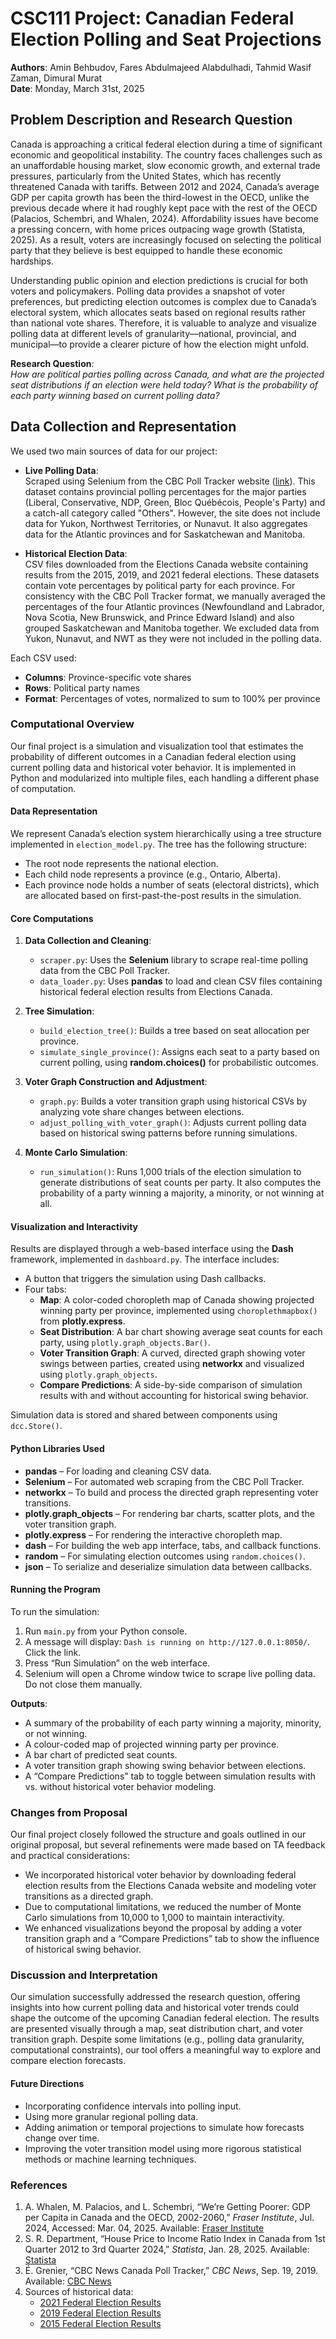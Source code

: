 # CSC111 Project: Canadian Federal Election Polling and Seat Projections

**Authors**: Amin Behbudov, Fares Abdulmajeed Alabdulhadi, Tahmid Wasif Zaman, Dimural Murat  
**Date**: Monday, March 31st, 2025

## Problem Description and Research Question

Canada is approaching a critical federal election during a time of significant economic and geopolitical instability. The country faces challenges such as an unaffordable housing market, slow economic growth, and external trade pressures, particularly from the United States, which has recently threatened Canada with tariffs. Between 2012 and 2024, Canada’s average GDP per capita growth has been the third-lowest in the OECD, unlike the previous decade where it had roughly kept pace with the rest of the OECD (Palacios, Schembri, and Whalen, 2024). Affordability issues have become a pressing concern, with home prices outpacing wage growth (Statista, 2025). As a result, voters are increasingly focused on selecting the political party that they believe is best equipped to handle these economic hardships.

Understanding public opinion and election predictions is crucial for both voters and policymakers. Polling data provides a snapshot of voter preferences, but predicting election outcomes is complex due to Canada’s electoral system, which allocates seats based on regional results rather than national vote shares. Therefore, it is valuable to analyze and visualize polling data at different levels of granularity—national, provincial, and municipal—to provide a clearer picture of how the election might unfold.

**Research Question**:  
*How are political parties polling across Canada, and what are the projected seat distributions if an election were held today? What is the probability of each party winning based on current polling data?*

## Data Collection and Representation

We used two main sources of data for our project:

- **Live Polling Data**:  
  Scraped using Selenium from the CBC Poll Tracker website ([link](https://newsinteractives.cbc.ca/elections/poll-tracker/canada/)). This dataset contains provincial polling percentages for the major parties (Liberal, Conservative, NDP, Green, Bloc Québécois, People's Party) and a catch-all category called "Others". However, the site does not include data for Yukon, Northwest Territories, or Nunavut. It also aggregates data for the Atlantic provinces and for Saskatchewan and Manitoba.

- **Historical Election Data**:  
  CSV files downloaded from the Elections Canada website containing results from the 2015, 2019, and 2021 federal elections. These datasets contain vote percentages by political party for each province. For consistency with the CBC Poll Tracker format, we manually averaged the percentages of the four Atlantic provinces (Newfoundland and Labrador, Nova Scotia, New Brunswick, and Prince Edward Island) and also grouped Saskatchewan and Manitoba together. We excluded data from Yukon, Nunavut, and NWT as they were not included in the polling data.

Each CSV used:
- **Columns**: Province-specific vote shares
- **Rows**: Political party names
- **Format**: Percentages of votes, normalized to sum to 100% per province

### Computational Overview

Our final project is a simulation and visualization tool that estimates the probability of different outcomes in a Canadian federal election using current polling data and historical voter behavior. It is implemented in Python and modularized into multiple files, each handling a different phase of computation.

#### Data Representation
We represent Canada’s election system hierarchically using a tree structure implemented in `election_model.py`. The tree has the following structure:
- The root node represents the national election.
- Each child node represents a province (e.g., Ontario, Alberta).
- Each province node holds a number of seats (electoral districts), which are allocated based on first-past-the-post results in the simulation.

#### Core Computations

1. **Data Collection and Cleaning**:
   - `scraper.py`: Uses the **Selenium** library to scrape real-time polling data from the CBC Poll Tracker.
   - `data_loader.py`: Uses **pandas** to load and clean CSV files containing historical federal election results from Elections Canada.

2. **Tree Simulation**:
   - `build_election_tree()`: Builds a tree based on seat allocation per province.
   - `simulate_single_province()`: Assigns each seat to a party based on current polling, using **random.choices()** for probabilistic outcomes.

3. **Voter Graph Construction and Adjustment**:
   - `graph.py`: Builds a voter transition graph using historical CSVs by analyzing vote share changes between elections.
   - `adjust_polling_with_voter_graph()`: Adjusts current polling data based on historical swing patterns before running simulations.

4. **Monte Carlo Simulation**:
   - `run_simulation()`: Runs 1,000 trials of the election simulation to generate distributions of seat counts per party. It also computes the probability of a party winning a majority, a minority, or not winning at all.

#### Visualization and Interactivity

Results are displayed through a web-based interface using the **Dash** framework, implemented in `dashboard.py`. The interface includes:
- A button that triggers the simulation using Dash callbacks.
- Four tabs:
  - **Map**: A color-coded choropleth map of Canada showing projected winning party per province, implemented using `choroplethmapbox()` from **plotly.express**.
  - **Seat Distribution**: A bar chart showing average seat counts for each party, using `plotly.graph_objects.Bar()`.
  - **Voter Transition Graph**: A curved, directed graph showing voter swings between parties, created using **networkx** and visualized using `plotly.graph_objects`.
  - **Compare Predictions**: A side-by-side comparison of simulation results with and without accounting for historical swing behavior.

Simulation data is stored and shared between components using `dcc.Store()`.

#### Python Libraries Used
- **pandas** – For loading and cleaning CSV data.
- **Selenium** – For automated web scraping from the CBC Poll Tracker.
- **networkx** – To build and process the directed graph representing voter transitions.
- **plotly.graph_objects** – For rendering bar charts, scatter plots, and the voter transition graph.
- **plotly.express** – For rendering the interactive choropleth map.
- **dash** – For building the web app interface, tabs, and callback functions.
- **random** – For simulating election outcomes using `random.choices()`.
- **json** – To serialize and deserialize simulation data between callbacks.

#### Running the Program

To run the simulation:
1. Run `main.py` from your Python console.
2. A message will display: `Dash is running on http://127.0.0.1:8050/`. Click the link.
3. Press “Run Simulation” on the web interface.
4. Selenium will open a Chrome window twice to scrape live polling data. Do not close them manually.

**Outputs**:
- A summary of the probability of each party winning a majority, minority, or not winning.
- A colour-coded map of projected winning party per province.
- A bar chart of predicted seat counts.
- A voter transition graph showing swing behavior between elections.
- A “Compare Predictions” tab to toggle between simulation results with vs. without historical voter behavior modeling.

### Changes from Proposal

Our final project closely followed the structure and goals outlined in our original proposal, but several refinements were made based on TA feedback and practical considerations:

- We incorporated historical voter behavior by downloading federal election results from the Elections Canada website and modeling voter transitions as a directed graph.
- Due to computational limitations, we reduced the number of Monte Carlo simulations from 10,000 to 1,000 to maintain interactivity.
- We enhanced visualizations beyond the proposal by adding a voter transition graph and a “Compare Predictions” tab to show the influence of historical swing behavior.

### Discussion and Interpretation

Our simulation successfully addressed the research question, offering insights into how current polling data and historical voter trends could shape the outcome of the upcoming Canadian federal election. The results are presented visually through a map, seat distribution chart, and voter transition graph. Despite some limitations (e.g., polling data granularity, computational constraints), our tool offers a meaningful way to explore and compare election forecasts.

#### Future Directions
- Incorporating confidence intervals into polling input.
- Using more granular regional polling data.
- Adding animation or temporal projections to simulate how forecasts change over time.
- Improving the voter transition model using more rigorous statistical methods or machine learning techniques.

### References

1. A. Whalen, M. Palacios, and L. Schembri, “We’re Getting Poorer: GDP per Capita in Canada and the OECD, 2002-2060,” *Fraser Institute*, Jul. 2024, Accessed: Mar. 04, 2025. Available: [Fraser Institute](https://www.fraserinstitute.org/studies/were-getting-poorer-gdp-per-capita-in-canada-and-oecd-2002-2060)
2. S. R. Department, “House Price to Income Ratio Index in Canada from 1st Quarter 2012 to 3rd Quarter 2024,” *Statista*, Jan. 28, 2025. Available: [Statista](https://www.statista.com/statistics/591782/house-price-to-income-ratio-canada/)
3. É. Grenier, “CBC News Canada Poll Tracker,” *CBC News*, Sep. 19, 2019. Available: [CBC News](https://newsinteractives.cbc.ca/elections/poll-tracker/canada/)
4. Sources of historical data:
   - [2021 Federal Election Results](https://www.elections.ca/res/rep/off/ovr2021app/53/data_donnees/table_tableau09.csv)
   - [2019 Federal Election Results](https://www.elections.ca/res/rep/off/ovr2019app/51/data_donnees/table_tableau09.csv)
   - [2015 Federal Election Results](https://www.elections.ca/res/rep/off/ovr2015app/41/data_donnees/table_tableau09.csv)
